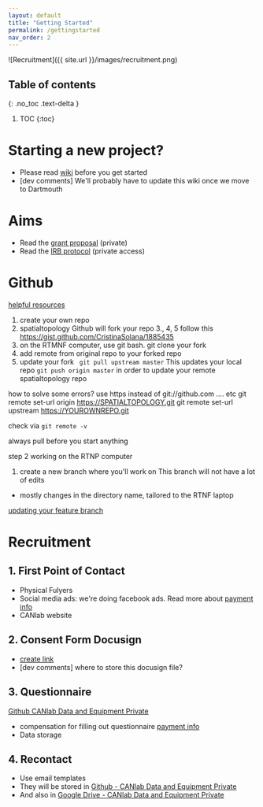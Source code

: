 ```yaml
---
layout: default
title: "Getting Started"
permalink: /gettingstarted
nav_order: 2
---
```


![Recruitment]({{ site.url }}/images/recruitment.png)


## Table of contents
{: .no_toc .text-delta }

1. TOC
{:toc}

# Starting a new project?
* Please read [wiki](https://canlabweb.colorado.edu/wiki/doku.php/master_table_of_contents/internal/projects/project_template/project_template) before you get started 
* [dev comments] We'll probably have to update this wiki once we move to Dartmouth

# Aims
* Read the [grant proposal](https://drive.google.com/open?id=1BnZ-v0hHyp6xuFJt8PYUWy7l3YJaIxG7) (private) 
* Read the [IRB protocol]() (private access)



# Github
[helpful resources](https://blog.scottlowe.org/2015/01/27/using-fork-branch-git-workflow/)
1. create your own repo
2. spatialtopology Github will fork your repo
3., 4, 5 follow this https://gist.github.com/CristinaSolana/1885435
3. on the RTMNF computer, use git bash. git clone your fork
4. add remote from original repo to your forked repo
5. update your fork
` git pull upstream master` This updates your local repo
`git push origin master` in order to update your remote spatialtopology repo


how to solve some errors?
use https instead of git://github.com .... etc
git remote set-url origin https://SPATIALTOPOLOGY.git
git remote set-url upstream https://YOUROWNREPO.git

check via `git remote -v`

always pull before you start anything

step 2 working on the RTNP computer
1. create a new branch where you'll work on
This branch will not have a lot of edits 
- mostly changes in the directory name, tailored to the RTNF laptop


[updating your feature branch](https://gist.github.com/santisbon/a1a60db1fb8eecd1beeacd986ae5d3ca)

# Recruitment

## 1. First Point of Contact
* Physical Fulyers
* Social media ads: we're doing facebook ads. Read more about [payment info]()
* CANlab website

## 2. Consent Form Docusign
* [create link]()
* [dev comments] where to store this docusign file? 

## 3. Questionnaire
[Github CANlab Data and Equipment Private](https://github.com/canlab/CANlab_data_and_equipment_private)
* compensation for filling out questionnaire [payment info]()
* Data storage

## 4. Recontact
* Use email templates
* They will be stored in [Github - CANlab Data and Equipment Private](https://github.com/canlab/CANlab_data_and_equipment_private)
* And also in [Google Drive - CANlab Data and Equipment Private](https://github.com/canlab/CANlab_data_and_equipment_private)


